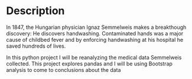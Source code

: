 # Description

In 1847, the Hungarian physician Ignaz Semmelweis makes a breakthough discovery: He discovers handwashing. Contaminated hands was a major cause of childbed fever and by enforcing handwashing at his hospital he saved hundreds of lives.

In this python project I will be reanalyzing the medical data Semmelweis collected. This project explores pandas and I will be using Bootstrap analysis to come to conclusions about the data
